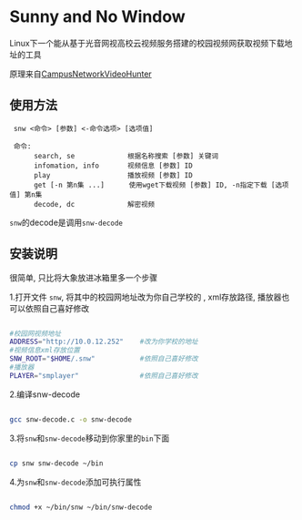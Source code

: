 # Sunny and No Window

Linux下一个能从基于光音网视高校云视频服务搭建的校园视频网获取视频下载地址的工具

原理来自[CampusNetworkVideoHunter](https://github.com/sinsoul/CampusNetworkVideoHunter)

## 使用方法


	 snw <命令> [参数] <-命令选项> [选项值]
	
	 命令:
	      search, se             根据名称搜索 [参数] 关键词
	      infomation, info       视频信息 [参数] ID
	      play                   播放视频 [参数] ID
	      get [-n 第n集 ...]      使用wget下载视频 [参数] ID, -n指定下载 [选项值] 第n集
	      decode, dc             解密视频


`snw`的decode是调用`snw-decode`

## 安装说明

很简单, 只比将大象放进冰箱里多一个步骤

1.打开文件 `snw`, 将其中的校园网地址改为你自己学校的
, xml存放路径, 播放器也可以依照自己喜好修改

```bash

#校园网视频地址
ADDRESS="http://10.0.12.252"	#改为你学校的地址
#视频信息xml存放位置
SNW_ROOT="$HOME/.snw"			#依照自己喜好修改
#播放器
PLAYER="smplayer"				#依照自己喜好修改

```

2.编译snw-decode

```bash

gcc snw-decode.c -o snw-decode

```

3.将`snw`和`snw-decode`移动到你家里的`bin`下面

```bash

cp snw snw-decode ~/bin

```

4.为`snw`和`snw-decode`添加可执行属性

```bash

chmod +x ~/bin/snw ~/bin/snw-decode

```

